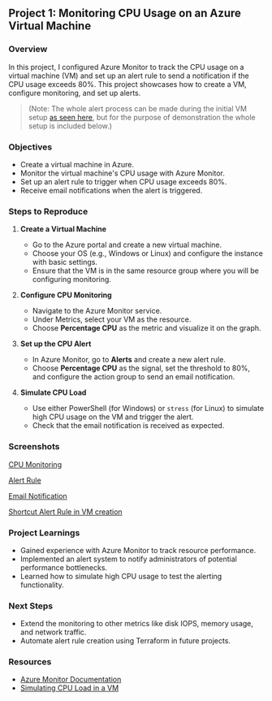 ## Project 1: Monitoring CPU Usage on an Azure Virtual Machine

### Overview
In this project, I configured Azure Monitor to track the CPU usage on a virtual machine (VM) and set up an alert rule to send a notification if the CPU usage exceeds 80%. This project showcases how to create a VM, configure monitoring, and set up alerts.

> (Note: The whole alert process can be made during the initial VM setup [as seen here](https://github.com/madebydawid/azure-monitoring-projects/blob/main/Project%201:%20CPU-monitoring/images/VM_alert_shortcut.png?raw=true), but for the purpose of demonstration the whole setup is included below.)

### Objectives
- Create a virtual machine in Azure.
- Monitor the virtual machine's CPU usage with Azure Monitor.
- Set up an alert rule to trigger when CPU usage exceeds 80%.
- Receive email notifications when the alert is triggered.

### Steps to Reproduce

1. **Create a Virtual Machine**
   - Go to the Azure portal and create a new virtual machine.
   - Choose your OS (e.g., Windows or Linux) and configure the instance with basic settings.
   - Ensure that the VM is in the same resource group where you will be configuring monitoring.

2. **Configure CPU Monitoring**
   - Navigate to the Azure Monitor service.
   - Under Metrics, select your VM as the resource.
   - Choose **Percentage CPU** as the metric and visualize it on the graph.

3. **Set up the CPU Alert**
   - In Azure Monitor, go to **Alerts** and create a new alert rule.
   - Choose **Percentage CPU** as the signal, set the threshold to 80%, and configure the action group to send an email notification.

4. **Simulate CPU Load**
   - Use either PowerShell (for Windows) or `stress` (for Linux) to simulate high CPU usage on the VM and trigger the alert.
   - Check that the email notification is received as expected.

### Screenshots

[CPU Monitoring](https://github.com/madebydawid/azure-monitoring-projects/blob/main/Project%201:%20CPU-monitoring/images/Create_VM.png?raw=true)

[Alert Rule](https://github.com/madebydawid/azure-monitoring-projects/blob/main/Project%201:%20CPU-monitoring/images/Alert_rule.png?raw=true)
            

[Email Notification](https://github.com/madebydawid/azure-monitoring-projects/blob/main/Project%201:%20CPU-monitoring/images/notification.png?raw=true)

[Shortcut Alert Rule in VM creation](https://github.com/madebydawid/azure-monitoring-projects/blob/main/Project%201:%20CPU-monitoring/images/VM_alert_shortcut.png?raw=true)



### Project Learnings
- Gained experience with Azure Monitor to track resource performance.
- Implemented an alert system to notify administrators of potential performance bottlenecks.
- Learned how to simulate high CPU usage to test the alerting functionality.

### Next Steps
- Extend the monitoring to other metrics like disk IOPS, memory usage, and network traffic.
- Automate alert rule creation using Terraform in future projects.

### Resources
- [Azure Monitor Documentation](https://learn.microsoft.com/en-us/azure/azure-monitor/overview)
- [Simulating CPU Load in a VM](https://docs.microsoft.com/en-us/azure/virtual-machines/linux/tutorial-manage-vm)
